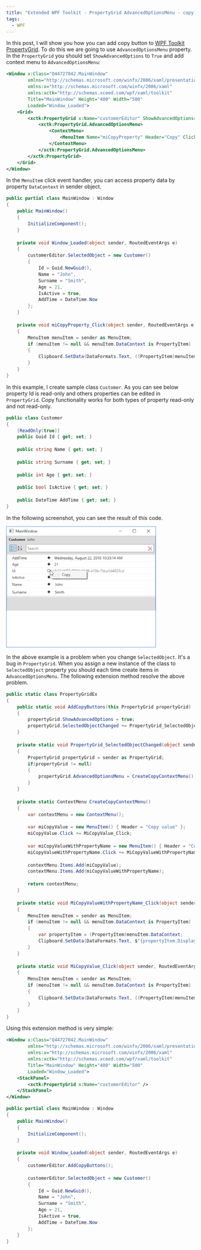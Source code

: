 ```yaml
---
title: "Extended WPF Toolkit - PropertyGrid AdvancedOptionsMenu - copy button"
tags:
  - WPF
---
```


In this post, I will show you how you can add copy button to [WPF Toolkit PropertyGrid](https://github.com/xceedsoftware/wpftoolkit/wiki/PropertyGrid). To do this we are going to use `AdvancedOptionsMenu` property. In the `PropertyGrid` you should set `ShowAdvancedOptions` to `True` and add context menu to `AdvancedOptionsMenu`:

~~~ xml
<Window x:Class="Q44727042.MainWindow"
        xmlns="http://schemas.microsoft.com/winfx/2006/xaml/presentation"
        xmlns:x="http://schemas.microsoft.com/winfx/2006/xaml"
        xmlns:xctk="http://schemas.xceed.com/wpf/xaml/toolkit"
        Title="MainWindow" Height="400" Width="500"
        Loaded="Window_Loaded">
    <Grid>
        <xctk:PropertyGrid x:Name="customerEditor" ShowAdvancedOptions="True">
            <xctk:PropertyGrid.AdvancedOptionsMenu>
                <ContextMenu>
                    <MenuItem Name="miCopyProperty" Header="Copy" Click="miCopyProperty_Click" />
                </ContextMenu>
            </xctk:PropertyGrid.AdvancedOptionsMenu>            
        </xctk:PropertyGrid>
    </Grid>
</Window>
~~~

In the `MenuItem` click event handler, you can access property data by property `DataContext` in sender object.
~~~ csharp
public partial class MainWindow : Window
{
    public MainWindow()
    {
        InitializeComponent();
    }

    private void Window_Loaded(object sender, RoutedEventArgs e)
    {       
        customerEditor.SelectedObject = new Customer()
        {
            Id = Guid.NewGuid(),
            Name = "John",
            Surname = "Smith",
            Age = 21,
            IsActive = true,
            AddTime = DateTime.Now
        };            
    }

    private void miCopyProperty_Click(object sender, RoutedEventArgs e)
    {
        MenuItem menuItem = sender as MenuItem;
        if (menuItem != null && menuItem.DataContext is PropertyItem)
        {
            Clipboard.SetData(DataFormats.Text, ((PropertyItem)menuItem.DataContext).Value);
        }
    }
}
~~~

In this example, I create sample class `Customer`. As you can see below property Id is read-only and others properties can be edited in `PropertyGrid`. Copy functionality works for both types of property read-only and not read-only.

~~~ csharp
public class Customer
{
    [ReadOnly(true)]
    public Guid Id { get; set; }

    public string Name { get; set; }

    public string Surname { get; set; }

    public int Age { get; set; }

    public bool IsActive { get; set; }

    public DateTime AddTime { get; set; }
}
~~~

In the following screenshot, you can see the result of this code.

<img src="/images/posts/Q44727042_2018-08-22_10-35-21.png" class="align-center" alt="">

In the above example is a problem when you change `SelectedObject`. It's a bug in `PropertyGrid`. When you assign a new instance of the class to `SelectedObject` property you should each time create items in `AdvancedOptionsMenu`. The following extension method resolve the above problem.

~~~ csharp
public static class PropertyGridEx
{
    public static void AddCopyButtons(this PropertyGrid propertyGrid)
    {
        propertyGrid.ShowAdvancedOptions = true;
        propertyGrid.SelectedObjectChanged += PropertyGrid_SelectedObjectChanged;
    }

    private static void PropertyGrid_SelectedObjectChanged(object sender, RoutedPropertyChangedEventArgs<object> e)
    {
        PropertyGrid propertyGrid = sender as PropertyGrid;
        if(propertyGrid != null)
        {
            propertyGrid.AdvancedOptionsMenu = CreateCopyContextMenu();
        }
    }

    private static ContextMenu CreateCopyContextMenu()
    {
        var contextMenu = new ContextMenu();

        var miCopyValue = new MenuItem() { Header = "Copy value" };
        miCopyValue.Click += MiCopyValue_Click;

        var miCopyValueWithPropertyName = new MenuItem() { Header = "Copy value with property name" };
        miCopyValueWithPropertyName.Click += MiCopyValueWithPropertyName_Click;

        contextMenu.Items.Add(miCopyValue);
        contextMenu.Items.Add(miCopyValueWithPropertyName);

        return contextMenu;
    }

    private static void MiCopyValueWithPropertyName_Click(object sender, RoutedEventArgs e)
    {
        MenuItem menuItem = sender as MenuItem;
        if (menuItem != null && menuItem.DataContext is PropertyItem)
        {
            var propertyItem = (PropertyItem)menuItem.DataContext;
            Clipboard.SetData(DataFormats.Text, $"{propertyItem.DisplayName}: {propertyItem.Value}");
        }
    }

    private static void MiCopyValue_Click(object sender, RoutedEventArgs e)
    {
        MenuItem menuItem = sender as MenuItem;
        if (menuItem != null && menuItem.DataContext is PropertyItem)
        {
            Clipboard.SetData(DataFormats.Text, ((PropertyItem)menuItem.DataContext).Value);
        }
    }
}
~~~

Using this extension method is very simple:

~~~ xml
<Window x:Class="Q44727042.MainWindow"
        xmlns="http://schemas.microsoft.com/winfx/2006/xaml/presentation"
        xmlns:x="http://schemas.microsoft.com/winfx/2006/xaml"
        xmlns:xctk="http://schemas.xceed.com/wpf/xaml/toolkit"
        Title="MainWindow" Height="400" Width="500"
        Loaded="Window_Loaded">
    <StackPanel>     
        <xctk:PropertyGrid x:Name="customerEditor" />
    </StackPanel>
</Window>
~~~

~~~ csharp
public partial class MainWindow : Window
{
    public MainWindow()
    {
        InitializeComponent();
    }

    private void Window_Loaded(object sender, RoutedEventArgs e)
    {
        customerEditor.AddCopyButtons();

        customerEditor.SelectedObject = new Customer()
        {
            Id = Guid.NewGuid(),
            Name = "John",
            Surname = "Smith",
            Age = 21,
            IsActive = true,
            AddTime = DateTime.Now
        };            
    }
}
~~~
